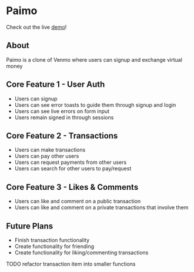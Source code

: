 # Paimo
Check out the live [demo](http://paimo.herokuapp.com)!

## About
Paimo is a clone of Venmo where users can signup and exchange virtual money

## Core Feature 1 - User Auth
- Users can signup
- Users can see error toasts to guide them through signup and login
- Users can see live errors on form input
- Users remain signed in through sessions

## Core Feature 2 - Transactions
- Users can make transactions
- Users can pay other users
- Users can request payments from other users
- Users can search for other users to pay/request

## Core Feature 3 - Likes & Comments
- Users can like and comment on a public transaction
- Users can like and comment on a private transactions that involve them

## Future Plans
- Finish transaction functionality
- Create functionality for friending
- Create functionality for liking/commenting transactions

TODO
refactor transaction item into smaller functions